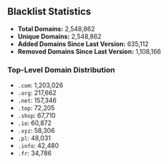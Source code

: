 ## Blacklist Statistics

- **Total Domains:** 2,548,862
- **Unique Domains:** 2,548,862
- **Added Domains Since Last Version:** 635,112
- **Removed Domains Since Last Version:** 1,108,166

### Top-Level Domain Distribution

-  `.com`: 1,203,026
-  `.org`: 217,662
-  `.net`: 157,346
-  `.top`: 72,205
-  `.shop`: 67,710
-  `.io`: 60,872
-  `.xyz`: 58,306
-  `.pl`: 48,031
-  `.info`: 42,480
-  `.fr`: 34,786
